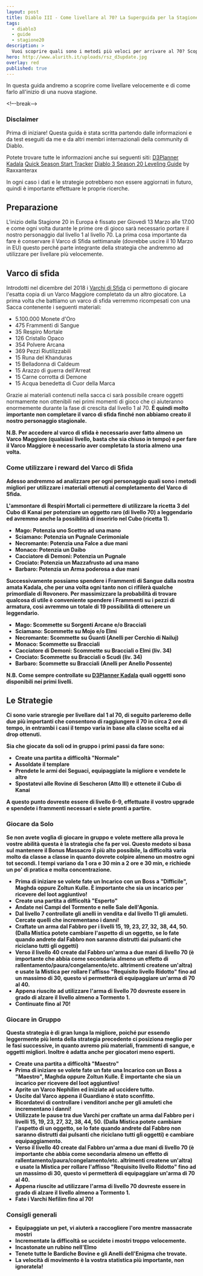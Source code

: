 ```yaml
---
layout: post
title: Diablo III - Come livellare al 70? La Superguida per la Stagione 20
tags:
  - diablo3
  - guide
  - stagione20
description: >
  Vuoi scoprire quali sono i metodi più veloci per arrivare al 70? Scopri i segreti che i top player usano per arrivare al 70 velocemente. 
hero: http://www.alurith.it/uploads/rsz_d3update.jpg
overlay: red
published: true
---
```

In questa guida andremo a scoprire come livellare velocemente e di come farlo all'inizio di una nuova stagione.


<!–-break-–>

### Disclaimer
Prima di iniziare! Questa guida è stata scritta partendo dalle informazioni e da test eseguiti da me e da altri membri internazionali della community di Diablo.

Potete trovare tutte le informazioni anche sui seguenti siti:
<a href="http://d3planner.com/game/kadala" target="_blank">D3Planner Kadala</a>
<a href="https://vanlioko.github.io/" target="_blank">Quick Season Start Tracker</a>
<a href="https://www.youtube.com/watch?v=yJuco-mV_xs" target="_blank">Diablo 3 Season 20 Leveling Guide</a>
 by Raxxanterax

In ogni caso i dati e le strategie potrebbero non essere aggiornati in futuro, quindi è importante effettuare le proprie ricerche. 

## Preparazione

L'inizio della Stagione 20 in Europa è fissato per Giovedì 13 Marzo alle 17.00 e come ogni volta durante le prime ore di gioco sarà necessario portare il nostro personaggio dal livello 1 al livello 70. La prima cosa importante da fare è conservare il Varco di Sfida settimanale (dovrebbe uscire il 10 Marzo in EU) questo perché parte integrante della strategia che andremmo ad utilizzare per livellare più velocemente.

## Varco di sfida
Introdotti nel dicembre del 2018 i <a href="https://eu.diablo3.com/it/blog/21353255/welcome-to-challenge-rifts-12-18-2017" target="_blank">Varchi di Sfida</a> ci permettono di giocare l'esatta copia di un Varco Maggiore completato da un altro giocatore. La prima volta che battiamo un varco di sfida verremmo ricompesati con una Sacca contenente i seguenti materiali:
<ul>
	<li>5.100.000 Monete d'Oro</li>
	<li>475 Frammenti di Sangue</li>
	<li>35 Respiro Mortale</li>
	<li>126 Cristallo Opaco</li>
	<li>354 Polvere Arcana</li>
	<li>369 Pezzi Riutilizzabili</li>
	<li>15 Runa del Khanduras</li>
    <li>15 Belladonna di Caldeum</li>
    <li>15 Arazzo di guerra dell'Arreat</li>
    <li>15 Carne corrotta di Demone</li>
    <li>15 Acqua benedetta di Cuor della Marca</li>
</ul>

Grazie ai materiali contenuti nella sacca ci sarà possibile creare oggetti normamente non ottenibili nei primi momenti di gioco che ci aiuteranno enormemente durante la fase di crescita dal livello 1 al 70. <b>È quindi molto importante non completare il varco di sfida finché non abbiamo creato il nostro personaggio stagionale.<b>

N.B. Per accedere al varco di sfida è necessario aver fatto almeno un Varco Maggiore (qualsiasi livello, basta che sia chiuso in tempo) e per fare il Varco Maggiore è necessario aver completato la storia almeno una volta.

### Come utilizzare i reward del Varco di Sfida
Adesso andremmo ad analizzare per ogni personaggio quali sono i metodi migliori per utilizzare i materiali ottenuti al completamento del Varco di Sfida.

L'ammontare di Respiri Mortali ci permettere di utilizzare la ricetta 3 del Cubo di Kanai per potenziare un oggetto raro (di livello 70) a leggendario ed avremmo anche la possibilità di inserirlo nel Cubo (ricetta 1).

<ul>
    <li>Mago: Potenzia uno Scettro ad una mano</li>
    <li>Sciamano: Potenzia un Pugnale Cerimoniale</li>
    <li>Necromante: Potenzia una Falce a due mani </li>
    <li>Monaco: Potenzia un Daibo</li>
    <li>Cacciatore di Demoni: Potenzia un Pugnale</li>
    <li>Crociato: Potenzia un Mazzafrusto ad una mano</li>
    <li>Barbaro: Potenzia un Arma poderosa a due mani</li>
    
</ul>

Successivamente possiamo spendere i Frammenti di Sangue dalla nostra amata Kadala, che per una volta ogni tanto non ci rifilerà qualche primordiale di Rovonero. Per massimizzare la probabilità di trovare qualcosa di utile è conveniente spendere i Frammenti su i pezzi di armatura, così avremmo un totale di 19 possibilità di ottenere un leggendario.

<ul>
    <li>Mago: Scommette su Sorgenti Arcane e/o Bracciali</li>
    <li>Sciamano: Scommette su Mojo e/o Elmi</li>
    <li>Necromante: Scommette su Guanti (Anelli per Cerchio di Nailuj)</li>
    <li>Monaco: Scommette su Bracciali</li>
    <li>Cacciatore di Demoni: Scommette su Bracciali o Elmi (liv. 34)</li>
    <li>Crociato: Scommette su Bracciali o Scudi  (liv. 34)</li>
    <li>Barbaro: Scommette su Bracciali (Anelli per Anello Possente)</li>
</ul>
 
N.B. Come sempre controllate su <a href="http://d3planner.com/game/kadala" target="_blank">D3Planner Kadala</a> quali oggetti sono disponibili nei primi livelli.

## Le Strategie 

Ci sono varie straregie per livellare dal 1 al 70, di seguito parleremo delle due più importanti che consentono di raggiungere il 70 in circa 2 ore di tempo, in entrambi i casi il tempo varia in base alla classe scelta ed ai drop ottenuti.

Sia che giocate da soli od in gruppo i primi passi da fare sono:

<ul>
	<li>Create una partita a difficoltà "Normale"</li>
	<li>Assoldate il templare</li>
	<li>Prendete le armi dei Seguaci, equipaggiate la migliore e vendete le altre</li>
	<li>Spostatevi alle Rovine di Sescheron (Atto III) e ottenete il Cubo di Kanai </li>
</ul>

A questo punto dovreste essere di livello 6-9, effettuate il vostro upgrade e spendete i frammenti necessari e siete pronti a partire.

### Giocare da Solo

Se non avete voglia di giocare in gruppo e volete mettere alla prova le vostre abilità questa è la strategia che fa per voi. Questo medoto si basa sul mantenere il Bonus Massacro il più alto possibile, la difficoltà varia molto da classe a classe in quanto dovrete colpire almeno un mostro ogni tot secondi. I tempi variano da 1 ora e 30 min a 2 ore e 30 min, e richiede un po' di pratica e molta concentrazione.

<ul>
	<li>Prima di iniziare se volete fate un Incarico con un Boss a "Difficile", Maghda oppure Zoltun Kulle. È importante che sia un incarico per ricevere del loot aggiuntivo!</li>
	<li>Create una partita a difficoltà "Esperto"</li>
	<li>Andate nei Campi del Tormento e nelle Sale dell'Agonia.</li>
	<li>Dal livello 7 controllate gli anelli in vendita e dal livello 11 gli amuleti. Cercate quelli che incrementano i danni!</li>
    <li>Craftate un arma dal Fabbro per i livelli 15, 19, 23, 27, 32, 38, 44, 50. (Dalla Mistica potete cambiare l'aspetto di un oggetto, se lo fate quando andrete dal Fabbro non saranno distrutti dai pulsanti che riciclano tutti gli oggetti) </li>
    <li>Verso il livello 40 create dal Fabbro un'arma a due mani di livello 70 (è importante che abbia come secondaria almeno un effetto di rallentamento/paura/congelamento/etc. altrimenti createne un'altra) e usate la Mistica per rollare l'affisso "Requisito livello Ridotto" fino ad un massimo di 30, questo vi permetterà di equipaggiare un'arma di 70 al 40.</li>
    <li>Appena riuscite ad utilizzare l'arma di livello 70 dovreste essere in grado di alzare il livello almeno a Tormento 1.</li>
	<li>Continuate fino al 70!</li>
</ul>

### Giocare in Gruppo

Questa strategia è di gran lunga la migliore, poiché pur essendo leggermente più lenta della strategia precedente ci posiziona meglio per le fasi successive, in quanto avremo più materiali, frammenti di sangue, e oggetti migliori. Inoltre è adatta anche per giocatori meno esperti.

<ul>
    <li>Create una partita a difficoltà "Maestro"</li>
	<li>Prima di iniziare se volete fate un fate una Incarico con un Boss a "Maestro", Maghda oppure Zoltun Kulle. È importante che sia un incarico per ricevere del loot aggiuntivo!</li>
	<li>Aprite un Varco Nephilim ed iniziate ad uccidere tutto.</li>
	<li>Uscite dal Varco appena il Guardiano è stato sconfitto.</li>
	<li>Ricordatevi di controllare i venditori anche per gli amuleti che incrementano i danni!</li>
    <li>Utilizzate le pause tra due Varchi per craftate un arma dal Fabbro per i livelli 15, 19, 23, 27, 32, 38, 44, 50. (Dalla Mistica potete cambiare l'aspetto di un oggetto, se lo fate quando andrete dal Fabbro non saranno distrutti dai pulsanti che riciclano tutti gli oggetti) e cambiare equipaggiamento.</li>
    <li>Verso il livello 40 create dal Fabbro un'arma a due mani di livello 70 (è importante che abbia come secondaria almeno un effetto di rallentamento/paura/congelamento/etc. altrimenti createne un'altra) e usate la Mistica per rollare l'affisso "Requisito livello Ridotto" fino ad un massimo di 30, questo vi permetterà di equipaggiare un'arma di 70 al 40.</li>
    <li>Appena riuscite ad utilizzare l'arma di livello 70 dovreste essere in grado di alzare il livello almeno a Tormento 1.</li>
	<li>Fate i Varchi Nefilim fino al 70!</li>
</ul>


### Consigli generali
<ul>
	<li>Equipaggiate un pet, vi aiuterà a raccogliere l'oro mentre massacrate mostri</li>
	<li>Incrementate la difficoltà se uccidete i mostri troppo velocemente.</li>
	<li>Incastonate un rubino nell'Elmo</li>
	<li>Tenete tutte le Bardiche Bovine e gli Anelli dell'Enigma che trovate.</li>
	<li>La velocità di movimento è la vostra statistica più importante, non ignoratela!</li>
</ul>
